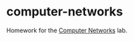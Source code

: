 
# computer-networks

Homework for the [Computer Networks](http://github.com/senisioi/computer-networks) lab.

